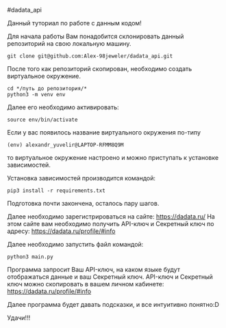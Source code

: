 #dadata_api

Данный туториал по работе с данным кодом!

Для начала работы Вам понадобится склонировать данный репозиторий на свою локальную машину.



    git clone git@github.com:Alex-98jeweler/dadata_api.git

После того как репозиторий скопирован, необходимо создать виртуальное окружение. 



    cd */путь до репозитория/*
    python3 -m venv env

Далее его необходимо активировать: 



    source env/bin/activate

Если у вас появилось название виртуального окружения по-типу



    (env) alexandr_yuvelir@LAPTOP-RFMM8Q9M

то виртуальное окружение настроено и можно приступать к установке зависимостей.

Установка зависимостей производится командой:

    pip3 install -r requirements.txt

Подготовка почти закончена, осталось пару шагов.

Далее необходимо зарегистрироваться на сайте: https://dadata.ru/
На этом сайте вам необходимо получить API-ключ и Секретный ключ по адресу: https://dadata.ru/profile/#info

Далее необходимо запустить файл командой:

    python3 main.py

Программа запросит Ваш API-ключ, на каком языке будут отображаться данные и ваш Секретный ключ.
API-ключ и Секретный ключ можно скопировать в вашем личном кабинете: https://dadata.ru/profile/#info

Далее программа будет давать подсказки, и все интуитивно понятно:D 

Удачи!!!








